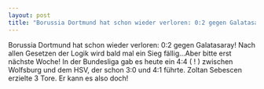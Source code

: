 ```yaml
---
layout: post
title: "Borussia Dortmund hat schon wieder verloren: 0:2 gegen Galatasaray!"
---
```


Borussia Dortmund hat schon wieder verloren: 0:2 gegen Galatasaray! Nach allen Gesetzen der Logik wird bald mal ein Sieg fällig...Aber bitte erst nächste Woche! In der Bundesliga gab es heute ein 4:4 ( ! ) zwischen Wolfsburg und dem HSV, der schon 3:0 und 4:1 führte. Zoltan Sebescen erzielte 3 Tore. Er kann es also doch!

